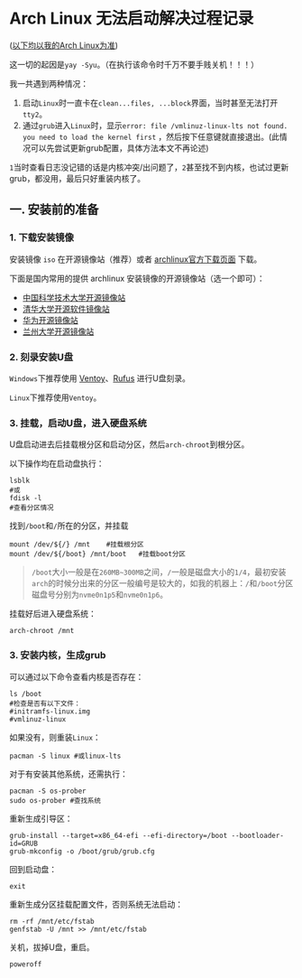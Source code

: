 # Arch Linux 无法启动解决过程记录

(<u>以下均以我的Arch Linux为准</u>)

这一切的起因是`yay -Syu`。（在执行该命令时千万不要手贱关机！！！）

我一共遇到两种情况：

1. 启动`Linux`时一直卡在`clean...files, ...block`界面，当时甚至无法打开`tty2`。
2. 通过`grub`进入`Linux`时，显示`error: file /vmlinuz-linux-lts not found. you need to load the kernel first`  ，然后按下任意键就直接退出。(此情况可以先尝试更新grub配置，具体方法本文不再论述)

`1`当时查看日志没记错的话是内核冲突/出问题了，`2`甚至找不到内核，也试过更新grub，都没用，最后只好重装内核了。

## 一. 安装前的准备

### 1. 下载安装镜像

安装镜像 `iso` 在开源镜像站（推荐）或者 [archlinux官方下载页面](https://archlinux.org/download/) 下载。

下面是国内常用的提供 archlinux 安装镜像的开源镜像站（选一个即可）：

- [中国科学技术大学开源镜像站](http://mirrors.ustc.edu.cn/)
- [清华大学开源软件镜像站](https://mirrors.tuna.tsinghua.edu.cn/)
- [华为开源镜像站](https://repo.huaweicloud.com/archlinux/)
- [兰州大学开源镜像站](https://mirror.lzu.edu.cn/archlinux/)

### 2. 刻录安装U盘

`Windows`下推荐使用 [Ventoy](https://www.ventoy.net/cn/doc_start.html)、[Rufus](https://rufus.ie/) 进行U盘刻录。

`Linux`下推荐使用`Ventoy`。

### 3. 挂载，启动U盘，进入硬盘系统

U盘启动进去后挂载根分区和启动分区，然后`arch-chroot`到根分区。

以下操作均在启动盘执行：

```shell
lsblk 
#或
fdisk -l
#查看分区情况
```

找到`/boot`和`/`所在的分区，并挂载

```shell
mount /dev/${/} /mnt	#挂载根分区
mount /dev/${/boot} /mnt/boot	#挂载boot分区
```

> `/boot`大小一般是在`260MB~300MB`之间，`/`一般是磁盘大小的`1/4`，最初安装`arch`的时候分出来的分区一般编号是较大的，如我的机器上：`/`和`/boot`分区磁盘号分别为`nvme0n1p5`和`nvme0n1p6`。

挂载好后进入硬盘系统：

```shell
arch-chroot /mnt
```

### 3. 安装内核，生成grub

可以通过以下命令查看内核是否存在：

```shell
ls /boot
#检查是否有以下文件：
#initramfs-linux.img
#vmlinuz-linux
```

如果没有，则重装`Linux`：

```shell
pacman -S linux #或linux-lts
```

对于有安装其他系统，还需执行：

```shell
pacman -S os-prober
sudo os-prober #查找系统
```

重新生成引导区：

```shell
grub-install --target=x86_64-efi --efi-directory=/boot --bootloader-id=GRUB
grub-mkconfig -o /boot/grub/grub.cfg
```

回到启动盘：

```shell
exit
```

重新生成分区挂载配置文件，否则系统无法启动：

```shell
rm -rf /mnt/etc/fstab
genfstab -U /mnt >> /mnt/etc/fstab
```

关机，拔掉U盘，重启。

```shell
poweroff
```

